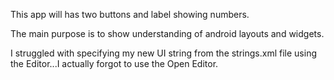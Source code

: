 This app will has two buttons and label showing numbers.

The main purpose is to show understanding of android layouts and widgets.

 I struggled with specifying my new UI string from the strings.xml file using the Editor...I actually forgot to use the Open Editor. 

    
    
